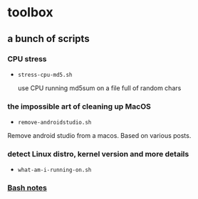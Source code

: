 # toolbox

## a bunch of scripts

### CPU stress

- `stress-cpu-md5.sh`

	use CPU running md5sum on a file full of random chars

### the impossible art of cleaning up MacOS

- `remove-androidstudio.sh`

Remove android studio from a macos. Based on various posts.


### detect Linux distro, kernel version and more details

- `what-am-i-running-on.sh`

### [Bash notes](bash-notes.md)
